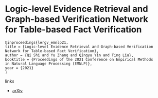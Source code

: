 # Logic-level Evidence Retrieval and Graph-based Verification Network for Table-based Fact Verification

```
@inproceedings{lergv_emnlp21,
title = {Logic-level Evidence Retrieval and Graph-based Verification Network for Table-based Fact Verification},
author = {Qi Shi and Yu Zhang and Qingyu Yin and Ting Liu},
booktitle = {Proceedings of the 2021 Conference on Empirical Methods in Natural Language Processing (EMNLP)},
year = {2021}
}
```

links
- [arXiv](https://arxiv.org/abs/2109.06480)
